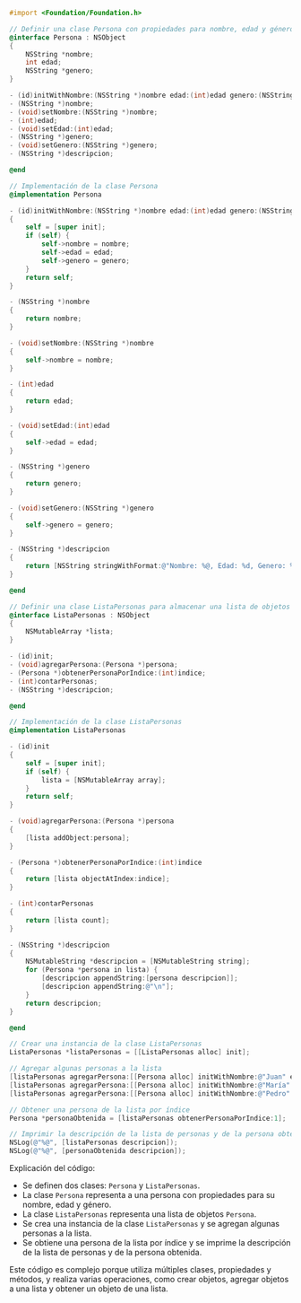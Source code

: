 ```objective-c
#import <Foundation/Foundation.h>

// Definir una clase Persona con propiedades para nombre, edad y género
@interface Persona : NSObject
{
    NSString *nombre;
    int edad;
    NSString *genero;
}

- (id)initWithNombre:(NSString *)nombre edad:(int)edad genero:(NSString *)genero;
- (NSString *)nombre;
- (void)setNombre:(NSString *)nombre;
- (int)edad;
- (void)setEdad:(int)edad;
- (NSString *)genero;
- (void)setGenero:(NSString *)genero;
- (NSString *)descripcion;

@end

// Implementación de la clase Persona
@implementation Persona

- (id)initWithNombre:(NSString *)nombre edad:(int)edad genero:(NSString *)genero
{
    self = [super init];
    if (self) {
        self->nombre = nombre;
        self->edad = edad;
        self->genero = genero;
    }
    return self;
}

- (NSString *)nombre
{
    return nombre;
}

- (void)setNombre:(NSString *)nombre
{
    self->nombre = nombre;
}

- (int)edad
{
    return edad;
}

- (void)setEdad:(int)edad
{
    self->edad = edad;
}

- (NSString *)genero
{
    return genero;
}

- (void)setGenero:(NSString *)genero
{
    self->genero = genero;
}

- (NSString *)descripcion
{
    return [NSString stringWithFormat:@"Nombre: %@, Edad: %d, Genero: %@", nombre, edad, genero];
}

@end

// Definir una clase ListaPersonas para almacenar una lista de objetos Persona
@interface ListaPersonas : NSObject
{
    NSMutableArray *lista;
}

- (id)init;
- (void)agregarPersona:(Persona *)persona;
- (Persona *)obtenerPersonaPorIndice:(int)indice;
- (int)contarPersonas;
- (NSString *)descripcion;

@end

// Implementación de la clase ListaPersonas
@implementation ListaPersonas

- (id)init
{
    self = [super init];
    if (self) {
        lista = [NSMutableArray array];
    }
    return self;
}

- (void)agregarPersona:(Persona *)persona
{
    [lista addObject:persona];
}

- (Persona *)obtenerPersonaPorIndice:(int)indice
{
    return [lista objectAtIndex:indice];
}

- (int)contarPersonas
{
    return [lista count];
}

- (NSString *)descripcion
{
    NSMutableString *descripcion = [NSMutableString string];
    for (Persona *persona in lista) {
        [descripcion appendString:[persona descripcion]];
        [descripcion appendString:@"\n"];
    }
    return descripcion;
}

@end

// Crear una instancia de la clase ListaPersonas
ListaPersonas *listaPersonas = [[ListaPersonas alloc] init];

// Agregar algunas personas a la lista
[listaPersonas agregarPersona:[[Persona alloc] initWithNombre:@"Juan" edad:20 genero:@"Masculino"]];
[listaPersonas agregarPersona:[[Persona alloc] initWithNombre:@"María" edad:25 genero:@"Femenino"]];
[listaPersonas agregarPersona:[[Persona alloc] initWithNombre:@"Pedro" edad:30 genero:@"Masculino"]];

// Obtener una persona de la lista por índice
Persona *personaObtenida = [listaPersonas obtenerPersonaPorIndice:1];

// Imprimir la descripción de la lista de personas y de la persona obtenida
NSLog(@"%@", [listaPersonas descripcion]);
NSLog(@"%@", [personaObtenida descripcion]);
```

Explicación del código:

* Se definen dos clases: `Persona` y `ListaPersonas`.
* La clase `Persona` representa a una persona con propiedades para su nombre, edad y género.
* La clase `ListaPersonas` representa una lista de objetos `Persona`.
* Se crea una instancia de la clase `ListaPersonas` y se agregan algunas personas a la lista.
* Se obtiene una persona de la lista por índice y se imprime la descripción de la lista de personas y de la persona obtenida.

Este código es complejo porque utiliza múltiples clases, propiedades y métodos, y realiza varias operaciones, como crear objetos, agregar objetos a una lista y obtener un objeto de una lista.